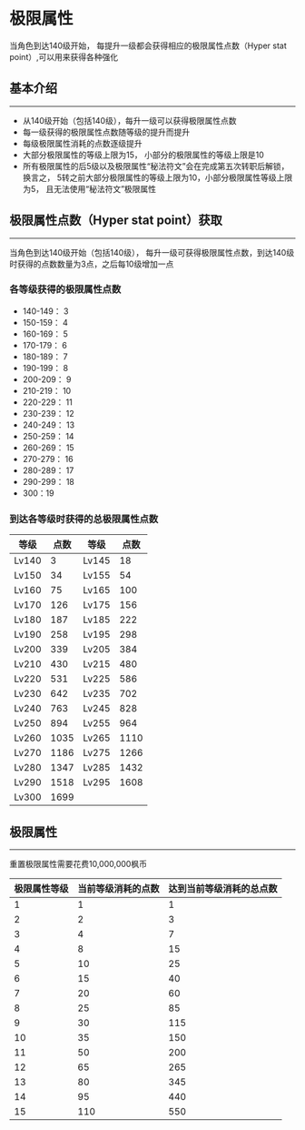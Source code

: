 # 极限属性

当角色到达140级开始， 每提升一级都会获得相应的极限属性点数（Hyper stat point）,可以用来获得各种强化



## 基本介绍
***
- 从140级开始（包括140级），每升一级可以获得极限属性点数
- 每一级获得的极限属性点数随等级的提升而提升
- 每级极限属性消耗的点数逐级提升
- 大部分极限属性的等级上限为15， 小部分的极限属性的等级上限是10
- 所有极限属性的后5级以及极限属性“秘法符文”会在完成第五次转职后解锁， 换言之， 5转之前大部分极限属性的等级上限为10，小部分极限属性等级上限为5， 且无法使用“秘法符文”极限属性


## 极限属性点数（Hyper stat point）获取
***
当角色到达140级开始（包括140级）， 每升一级可获得极限属性点数，到达140级时获得的点数数量为3点，之后每10级增加一点

### 各等级获得的极限属性点数
- 140-149： 3
- 150-159： 4
- 160-169： 5
- 170-179： 6
- 180-189： 7
- 190-199： 8
- 200-209： 9
- 210-219： 10
- 220-229： 11
- 230-239： 12
- 240-249： 13
- 250-259： 14
- 260-269： 15
- 270-279： 16
- 280-289： 17
- 290-299： 18
- 300：19

### 到达各等级时获得的总极限属性点数
|等级|点数|等级|点数|
|---|---|---|---|
|Lv140|3|Lv145|18|
|Lv150|34|Lv155|54|
|Lv160|75|Lv165|100|
|Lv170|126|Lv175|156|
|Lv180|187|Lv185|222|
|Lv190|258|Lv195|298|
|Lv200|339|Lv205|384|
|Lv210|430|Lv215|480|
|Lv220|531|Lv225|586|
|Lv230|642|Lv235|702|
|Lv240|763|Lv245|828|
|Lv250|894|Lv255|964|
|Lv260|1035|Lv265|1110|
|Lv270|1186|Lv275|1266|
|Lv280|1347|Lv285|1432|
|Lv290|1518|Lv295|1608|
|Lv300|1699|||


## 极限属性
***
重置极限属性需要花费10,000,000枫币

|极限属性等级|当前等级消耗的点数|达到当前等级消耗的总点数|
|---|---|---|
|1|1|1|
|2|2|3|
|3|4|7|
|4|8|15|
|5|10|25|
|6|15|40|
|7|20|60|
|8|25|85|
|9|30|115|
|10|35|150|
|11|50|200|
|12|65|265|
|13|80|345|
|14|95|440|
|15|110|550|
